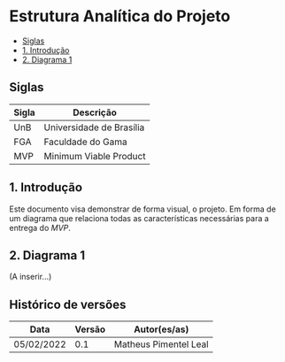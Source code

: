 # Estrutura Analítica do Projeto

* [Siglas](#_Siglas)
* [1. Introdução](#_1-Introdução)
* [2. Diagrama 1](#_2-Diagrama-1)

## Siglas

| Sigla | Descrição |
|-------|-----------|
|  UnB  | Universidade de Brasília |
|  FGA  | Faculdade do Gama |
|  MVP  | Minimum Viable Product |

## 1. Introdução
Este documento visa demonstrar de forma visual, o projeto. Em forma de um diagrama que relaciona todas as características necessárias para a entrega do _MVP_.

## 2. Diagrama 1
(A inserir...)


## Histórico de versões

| Data | Versão | Autor(es/as) |
|------|--------|--------------|
|05/02/2022|0.1|Matheus Pimentel Leal|
